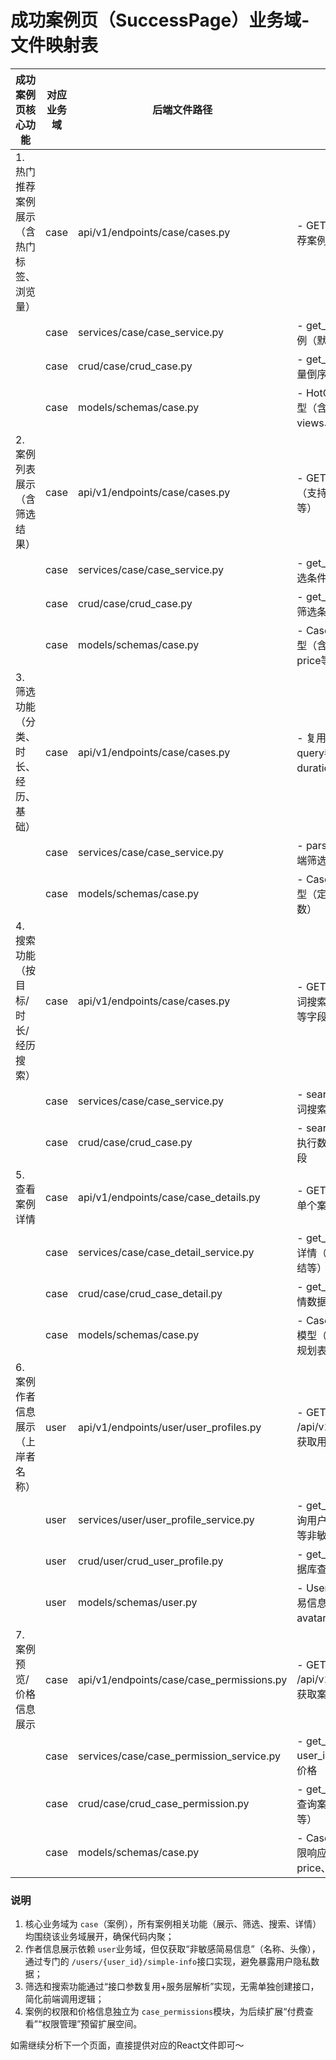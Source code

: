 # 成功案例页（SuccessPage）业务域-文件映射表

| 成功案例页核心功能                        | 对应业务域 | 后端文件路径                              | 核心函数/接口说明                                                                   |
| ----------------------------------------- | ---------- | ----------------------------------------- | ----------------------------------------------------------------------------------- |
| 1. 热门推荐案例展示（含热门标签、浏览量） | case       | api/v1/endpoints/case/cases.py            | - GET /api/v1/cases/hot：获取热门推荐案例（按浏览量/热度排序）                      |
|                                           | case       | services/case/case_service.py             | - get_hot_cases(limit=3)：查询热门案例（默认取前3条，带isHot标记）                  |
|                                           | case       | crud/case/crud_case.py                    | - get_hot_by_views(db, limit)：按浏览量倒序查询热门案例                             |
|                                           | case       | models/schemas/case.py                    | - HotCaseResponse：热门案例响应模型（含id、title、tags、author、views、isHot等）    |
| 2. 案例列表展示（含筛选结果）             | case       | api/v1/endpoints/case/cases.py            | - GET /api/v1/cases：获取案例列表（支持筛选参数：category、duration等）             |
|                                           | case       | services/case/case_service.py             | - get_filtered_cases(filters)：根据筛选条件（分类、时长等）查询案例列表             |
|                                           | case       | crud/case/crud_case.py                    | - get_multi_by_filters(db, filters)：按筛选条件从数据库查询案例                     |
|                                           | case       | models/schemas/case.py                    | - CaseListResponse：案例列表响应模型（含id、title、tags、duration、price等）        |
| 3. 筛选功能（分类、时长、经历、基础）     | case       | api/v1/endpoints/case/cases.py            | - 复用GET /api/v1/cases接口，通过query参数传递筛选条件（category、duration等）      |
|                                           | case       | services/case/case_service.py             | - parse_filters(filter_params)：解析前端筛选参数，转换为数据库查询条件              |
|                                           | case       | models/schemas/case.py                    | - CaseFilterParams：筛选参数请求模型（定义category、duration等可选参数）            |
| 4. 搜索功能（按目标/时长/经历搜索）       | case       | api/v1/endpoints/case/cases.py            | - GET /api/v1/cases/search：按关键词搜索案例（支持title、tags、author等字段匹配）   |
|                                           | case       | services/case/case_service.py             | - search_cases(keyword)：根据关键词搜索案例（多字段模糊匹配）                       |
|                                           | case       | crud/case/crud_case.py                    | - search_by_keyword(db, keyword)：执行数据库模糊查询，匹配案例相关字段              |
| 5. 查看案例详情                           | case       | api/v1/endpoints/case/case_details.py     | - GET /api/v1/cases/{case_id}：获取单个案例的详细信息                               |
|                                           | case       | services/case/case_detail_service.py      | - get_case_detail(case_id)：查询案例详情（含完整描述、时间规划、经验总结等）        |
|                                           | case       | crud/case/crud_case_detail.py             | - get_by_id(db, case_id)：查询案例详情数据                                          |
|                                           | case       | models/schemas/case.py                    | - CaseDetailResponse：案例详情响应模型（含完整字段，如详细描述、时间规划表等）      |
| 6. 案例作者信息展示（上岸者名称）         | user       | api/v1/endpoints/user/user_profiles.py    | - GET /api/v1/users/{user_id}/simple-info：获取用户简易信息（仅名称，保护隐私）     |
|                                           | user       | services/user/user_profile_service.py     | - get_simple_user_info(user_id)：查询用户公开的简易信息（仅名称、头像等非敏感信息） |
|                                           | user       | crud/user/crud_user_profile.py            | - get_simple_info(db, user_id)：从数据库查询用户简易信息                            |
|                                           | user       | models/schemas/user.py                    | - UserSimpleInfoResponse：用户简易信息响应模型（含id、username、avatar等）          |
| 7. 案例预览/价格信息展示                  | case       | api/v1/endpoints/case/case_permissions.py | - GET /api/v1/cases/{case_id}/permission：获取案例的预览权限和价格信息              |
|                                           | case       | services/case/case_permission_service.py  | - get_case_permission(case_id, user_id)：查询案例的预览范围和查看价格               |
|                                           | case       | crud/case/crud_case_permission.py         | - get_permission_info(db, case_id)：查询案例的权限配置（预览天数、价格等）          |
|                                           | case       | models/schemas/case.py                    | - CasePermissionResponse：案例权限响应模型（含preview_days、price、currency等）     |

### 说明

1. 核心业务域为 `case`（案例），所有案例相关功能（展示、筛选、搜索、详情）均围绕该业务域展开，确保代码内聚；
2. 作者信息展示依赖 `user`业务域，但仅获取“非敏感简易信息”（名称、头像），通过专门的 `/users/{user_id}/simple-info`接口实现，避免暴露用户隐私数据；
3. 筛选和搜索功能通过“接口参数复用+服务层解析”实现，无需单独创建接口，简化前端调用逻辑；
4. 案例的权限和价格信息独立为 `case_permissions`模块，为后续扩展“付费查看”“权限管理”预留扩展空间。

如需继续分析下一个页面，直接提供对应的React文件即可～
